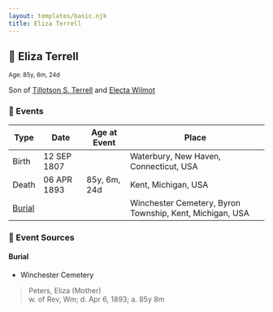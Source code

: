 ```yaml
---
layout: templates/basic.njk
title: Eliza Terrell
---
```

## 🔵 Eliza Terrell
<small>Age: 85y, 6m, 24d</small>

Son of [Tillotson S. Terrell](/people/2/25548435) and [Electa Wilmot](/people/7/77370498)

### 📆 Events

Type | Date | Age at Event | Place
------ | ------ | ------ | ------
Birth | 12 SEP 1807 |  | Waterbury, New Haven, Connecticut, USA
Death | 06 APR 1893 | 85y, 6m, 24d | Kent, Michigan, USA
[Burial](#event-event-4) |  |  | Winchester Cemetery, Byron Township, Kent, Michigan, USA

### 📰 Event Sources

#### <a id="event-event-4"></a> Burial
* Winchester Cemetery
>   
  > Peters, Eliza (Mother)  
  > w. of Rev, Wm; d. Apr 6, 1893; a. 85y 8m
